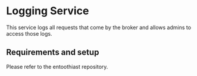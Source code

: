 # Logging Service

This service logs all requests that come by the broker and allows admins to access those logs.

## Requirements and setup

Please refer to the entoothiast repository.
